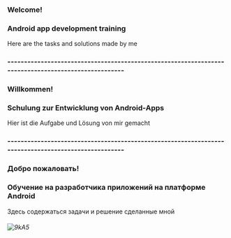 ### Welcome!
### Android app development training
Here are the tasks and solutions made by me
### ----------------------------------------------------------------------------------------------------
### Willkommen!
### Schulung zur Entwicklung von Android-Apps
Hier ist die Aufgabe und Lösung von mir gemacht
### ----------------------------------------------------------------------------------------------------
### Добро пожаловать!
### Обучение на разработчика приложений на платформе Android
Здесь содержаться задачи и решение сделанные мной
###### ![9kA5](https://user-images.githubusercontent.com/69854595/201448079-28d50386-1f7c-4be5-a5d8-669d58fbc179.gif)
